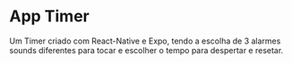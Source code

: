 # App Timer

Um Timer criado com React-Native e Expo, tendo a escolha de 3 alarmes sounds diferentes para tocar e escolher o tempo para despertar e resetar.
